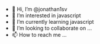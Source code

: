- 👋 Hi, I’m @jonathan1sv
- 👀 I’m interested in javascript
- 🌱 I’m currently learning javascript
- 💞️ I’m looking to collaborate on ...
- 📫 How to reach me ...

<!---
jonathan1sv/jonathan1sv is a ✨ special ✨ repository because its `README.md` (this file) appears on your GitHub profile.
You can click the Preview link to take a look at your changes.
--->
